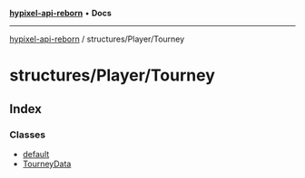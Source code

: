 [**hypixel-api-reborn**](../../../README.md) • **Docs**

***

[hypixel-api-reborn](../../../modules.md) / structures/Player/Tourney

# structures/Player/Tourney

## Index

### Classes

- [default](classes/default.md)
- [TourneyData](classes/TourneyData.md)
